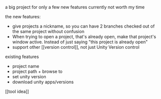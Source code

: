 a big project for only a few new features
currently not worth my time

the new features:
- give projects a nickname, so you can have 2 branches checked out of the same project without confusion
- When trying to open a project, that's already open, make that project's window active.
  Instead of just saying "this project is already open"
- support other [[version control]], not just Unity Version control

existing features
- project name
- project path + browse to
- set unity version
- download unity apps/versions

[[tool idea]]